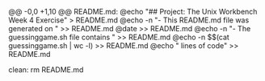 @@ -0,0 +1,10 @@
README.md: 
	@echo "## Project: The Unix Workbench Week 4 Exercise" > README.md
	@echo -n "- This README.md file was generated on " >> README.md
	@date >> README.md
	@echo -n "- The guessinggame.sh file contains " >> README.md
	@echo -n $$(cat guessinggame.sh | wc -l) >> README.md
	@echo " lines of code" >> README.md

clean:
	rm README.md

